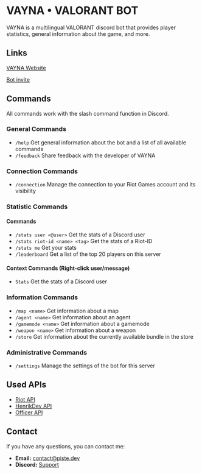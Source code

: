 # VAYNA • VALORANT BOT
VAYNA is a multilingual VALORANT discord bot that provides player statistics, general information about the game, and more. 
## Links
[VAYNA Website](https://piste.dev/VAYNA/)

[Bot invite](https://piste.dev/VAYNA/invite)
## Commands
All commands work with the slash command function in Discord.
### General Commands
- `/help` Get general information about the bot and a list of all available commands
- `/feedback` Share feedback with the developer of VAYNA
### Connection Commands
- `/connection` Manage the connection to your Riot Games account and its visibility
### Statistic Commands
#### Commands
- `/stats user <@user>` Get the stats of a Discord user
- `/stats riot-id <name> <tag>` Get the stats of a Riot-ID
- `/stats me` Get your stats
- `/leaderboard` Get a list of the top 20 players on this server
#### Context Commands (Right-click user/message)
- `Stats` Get the stats of a Discord user
### Information Commands
- `/map <name>` Get information about a map
- `/agent <name>` Get information about an agent
- `/gamemode <name>` Get information about a gamemode
- `/weapon <name>` Get information about a weapon
- `/store` Get information about the currently available bundle in the store
### Administrative Commands
- `/settings` Manage the settings of the bot for this server
## Used APIs
- [Riot API](https://developer.riotgames.com/apis)
- [HenrikDev API](https://github.com/Henrik-3/unofficial-valorant-api)
- [Officer API](https://valorant-api.com/)
## Contact
If you have any questions, you can contact me:
- **Email:** contact@piste.dev
- **Discord:** [Support](https://piste.dev/VAYNA/redirect/discord)